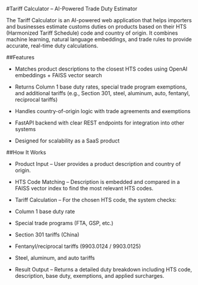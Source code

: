 #Tariff Calculator – AI-Powered Trade Duty Estimator

The Tariff Calculator is an AI-powered web application that helps importers and businesses estimate customs duties on products based on their HTS (Harmonized Tariff Schedule) code and country of origin. It combines machine learning, natural language embeddings, and trade rules to provide accurate, real-time duty calculations.


##Features

- Matches product descriptions to the closest HTS codes using OpenAI embeddings + FAISS vector search

- Returns Column 1 base duty rates, special trade program exemptions, and additional tariffs (e.g., Section 301, steel, aluminum, auto, fentanyl, reciprocal tariffs)

- Handles country-of-origin logic with trade agreements and exemptions

- FastAPI backend with clear REST endpoints for integration into other systems

- Designed for scalability as a SaaS product

##How It Works

- Product Input – User provides a product description and country of origin.

- HTS Code Matching – Description is embedded and compared in a FAISS vector index to find the most relevant HTS codes.

- Tariff Calculation – For the chosen HTS code, the system checks:

- Column 1 base duty rate

- Special trade programs (FTA, GSP, etc.)

- Section 301 tariffs (China)

- Fentanyl/reciprocal tariffs (9903.0124 / 9903.0125)

- Steel, aluminum, and auto tariffs

- Result Output – Returns a detailed duty breakdown including HTS code, description, base duty, exemptions, and applied surcharges.
